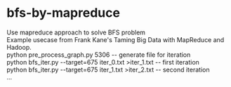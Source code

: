 # bfs-by-mapreduce
Use mapreduce approach to solve BFS problem<br/>
Example usecase from Frank Kane's Taming Big Data with MapReduce and Hadoop.<br/>
python pre_process_graph.py 5306 -- generate file for iteration<br/>
python bfs_iter.py --target=675 iter_0.txt >iter_1.txt -- first iteration<br/>
python bfs_iter.py --target=675 iter_1.txt >iter_2.txt -- second iteration<br/>
...
